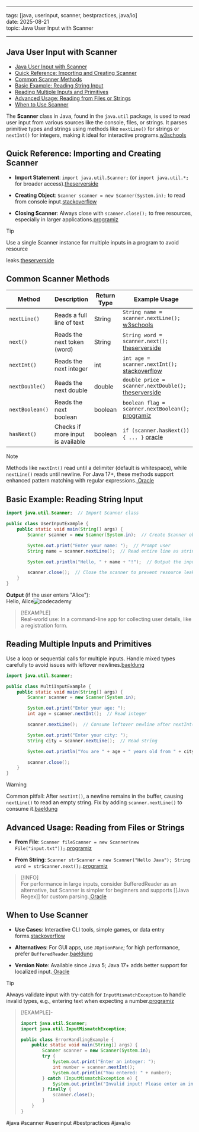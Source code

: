 ______________________________________________________________________

tags: [java, userinput, scanner, bestpractices, java/io]\
date: 2025-08-21\
topic: Java User Input with Scanner

______________________________________________________________________

## Java User Input with Scanner

<!-- TOC -->

- [Java User Input with Scanner](#java-user-input-with-scanner)
- [Quick Reference: Importing and Creating Scanner](#quick-reference-importing-and-creating-scanner)
- [Common Scanner Methods](#common-scanner-methods)
- [Basic Example: Reading String Input](#basic-example-reading-string-input)
- [Reading Multiple Inputs and Primitives](#reading-multiple-inputs-and-primitives)
- [Advanced Usage: Reading from Files or Strings](#advanced-usage-reading-from-files-or-strings)
- [When to Use Scanner](#when-to-use-scanner)

<!-- TOC -->

The **Scanner** class in Java, found in the `java.util` package, is used to read user input from various sources like
the console, files, or strings. It parses primitive types and strings using methods like `nextLine()` for strings or
`nextInt()` for integers, making it ideal for interactive
programs.[w3schools](https://www.w3schools.com/java/java_user_input.asp)

## Quick Reference: Importing and Creating Scanner

- **Import Statement**: `import java.util.Scanner;` (or `import java.util.*;` for broader
  access).[theserverside](https://www.theserverside.com/blog/Coffee-Talk-Java-News-Stories-and-Opinions/Java-Scanner-User-Input-example-String-next-int-long-char)

- **Creating Object**: `Scanner scanner = new Scanner(System.in);` to read from console
  input.[stackoverflow](https://stackoverflow.com/questions/5287538/how-to-get-the-user-input-in-java)

- **Closing Scanner**: Always close with `scanner.close();` to free resources, especially in larger
  applications.[programiz](https://www.programiz.com/java-programming/scanner)

> [!TIP]  
> Use a single Scanner instance for multiple inputs in a program to avoid resource

leaks.[theserverside](https://www.theserverside.com/blog/Coffee-Talk-Java-News-Stories-and-Opinions/Java-Scanner-User-Input-example-String-next-int-long-char)

## Common Scanner Methods

| Method          | Description                       | Return Type | Example Usage                                                                                                                                                                                   |
| --------------- | --------------------------------- | ----------- | ----------------------------------------------------------------------------------------------------------------------------------------------------------------------------------------------- |
| `nextLine()`    | Reads a full line of text         | String      | `String name = scanner.nextLine();` [w3schools](https://www.w3schools.com/java/java_user_input.asp)                                                                                             |
| `next()`        | Reads the next token (word)       | String      | `String word = scanner.next();` [theserverside](https://www.theserverside.com/blog/Coffee-Talk-Java-News-Stories-and-Opinions/Java-Scanner-User-Input-example-String-next-int-long-char)        |
| `nextInt()`     | Reads the next integer            | int         | `int age = scanner.nextInt();` [stackoverflow](https://stackoverflow.com/questions/5287538/how-to-get-the-user-input-in-java)                                                                   |
| `nextDouble()`  | Reads the next double             | double      | `double price = scanner.nextDouble();` [theserverside](https://www.theserverside.com/blog/Coffee-Talk-Java-News-Stories-and-Opinions/Java-Scanner-User-Input-example-String-next-int-long-char) |
| `nextBoolean()` | Reads the next boolean            | boolean     | `boolean flag = scanner.nextBoolean();` [programiz](https://www.programiz.com/java-programming/scanner)                                                                                         |
| `hasNext()`     | Checks if more input is available | boolean     | `if (scanner.hasNext()) { ... }` [oracle](https://docs.oracle.com/javase/8/docs/api/java/util/Scanner.html)                                                                                     |

> [!NOTE]  
> Methods like `nextInt()` read until a delimiter (default is whitespace), while `nextLine()` reads until newline. For
> Java 17+, these methods support enhanced pattern matching with regular
> expressions.[ Oracle](https://docs.oracle.com/javase/8/docs/api/java/util/Scanner.html)

## Basic Example: Reading String Input

```java
import java.util.Scanner;  // Import Scanner class

public class UserInputExample {
    public static void main(String[] args) {
        Scanner scanner = new Scanner(System.in);  // Create Scanner object for console input

        System.out.print("Enter your name: ");  // Prompt user
        String name = scanner.nextLine();  // Read entire line as string

        System.out.println("Hello, " + name + "!");  // Output the input

        scanner.close();  // Close the scanner to prevent resource leaks
    }
}

```

**Output** (if the user enters "Alice"):\
Hello, Alice![codecademy](https://www.codecademy.com/resources/docs/java/user-input)

> [!EXAMPLE]  
> Real-world use: In a command-line app for collecting user details, like a registration form.

## Reading Multiple Inputs and Primitives

Use a loop or sequential calls for multiple inputs. Handle mixed types carefully to avoid issues with leftover
newlines.[baeldung](https://www.baeldung.com/java-scanner)

```java
import java.util.Scanner;

public class MultiInputExample {
    public static void main(String[] args) {
        Scanner scanner = new Scanner(System.in);

        System.out.print("Enter your age: ");
        int age = scanner.nextInt();  // Read integer

        scanner.nextLine();  // Consume leftover newline after nextInt()

        System.out.print("Enter your city: ");
        String city = scanner.nextLine();  // Read string

        System.out.println("You are " + age + " years old from " + city + ".");

        scanner.close();
    }
}

```

> [!WARNING]  
> Common pitfall: After `nextInt()`, a newline remains in the buffer, causing `nextLine()` to read an empty string. Fix
> by adding `scanner.nextLine()` to consume it.[baeldung](https://www.baeldung.com/java-scanner)

## Advanced Usage: Reading from Files or Strings

- **From File**:
  `Scanner fileScanner = new Scanner(new File("input.txt"));`.[programiz](https://www.programiz.com/java-programming/scanner)

- **From String**:
  `Scanner strScanner = new Scanner("Hello Java"); String word = strScanner.next();`.[programiz](https://www.programiz.com/java-programming/scanner)

> [!INFO]  
> For performance in large inputs, consider BufferedReader as an alternative, but Scanner is simpler for beginners and
> supports \[[Java Regex]\] for custom parsing.[ Oracle](https://docs.oracle.com/javase/8/docs/api/java/util/Scanner.html)

## When to Use Scanner

- **Use Cases**: Interactive CLI tools, simple games, or data entry
  forms.[stackoverflow](https://stackoverflow.com/questions/5287538/how-to-get-the-user-input-in-java)

- **Alternatives**: For GUI apps, use `JOptionPane`; for high performance, prefer
  `BufferedReader`.[baeldung](https://www.baeldung.com/java-scanner)

- **Version Note**: Available since Java 5; Java 17+ adds better support for localized
  input.[ Oracle](https://docs.oracle.com/javase/8/docs/api/java/util/Scanner.html)

> [!TIP]  
> Always validate input with try-catch for `InputMismatchException` to handle invalid types, e.g., entering text when
> expecting a number.[programiz](https://www.programiz.com/java-programming/scanner)

> [!EXAMPLE]-
> ```java
> import java.util.Scanner;
> import java.util.InputMismatchException;
>
> public class ErrorHandlingExample {
>     public static void main(String[] args) {
>         Scanner scanner = new Scanner(System.in);
>         try {
>             System.out.print("Enter an integer: ");
>             int number = scanner.nextInt();
>             System.out.println("You entered: " + number);
>         } catch (InputMismatchException e) {
>             System.out.println("Invalid input! Please enter an integer.");
>         } finally {
>             scanner.close();
>         }
>     }
> }
> ```

#java #scanner #userinput #bestpractices #java/io

